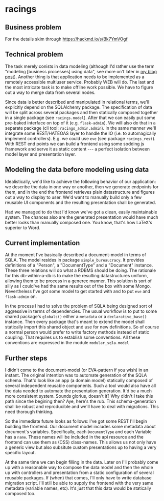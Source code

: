 #   racings


## Business problem

For the details skim through https://hackmd.io/s/Bk7YmVOgf


## Technical problem

The task merely conists in data modeling (although I'd rather use the term
"modeling [business processes] using data", see more on't later in [my blog
post](https://newkozlukov.github.io/programming/2018/02/06/data-models/)).
Another thing is that application needs to be implemented as a remotely
accessible multiuser service. Probably WEB will do. The last and the most
intricate task is to make offline work possible. We have to figure out a way to
merge data from several nodes.

Since data is better described and manipulated in relational terms, we'll
explicitly depend on the SQLAlchemy package.
The specification of data will be split across several packages and then
statically composed together in a single package (see `racings.model`).
After that we can easily put some pre-baked interface on top of it (e.g.
`flask-admin`). We will also do that in a separate package (cli tool:
`racings_admin.admin`). In the same manner we'll integrate some REST/HATEOAS
layer to handle the IO (i.e. to automagically implement controllers). E.g. we
could use `eve` (see package `racings_rest`).
With REST end points we can build a frontend using some sodding js framework and
serve it as static content --- a perfect isolation between model layer and
presentation layer.

## Modeling the data before modeling using data

Idealistically, we'd like to achieve the following behavior of our application:
we describe the data in one way or another, then we generate endpoints for them,
and in the end the frontend retrieves plain datastructure and figures out a way
to display to user. We'd want to manually build only a few reusable UI
components and the resulting presentation shall be generated.

Had we managed to do that I'd know we've got a clean, easily maintainable
system. The chances also are the generated presentation would have much better
looks than manually composed one. You know, that's how LaTeX's superior to Word.


## Current implementation

At the moment I've basically described a document-model in terms of SQLA.
The model resides in package `simple_bureaucracy`. It provides definitions of a
"Person", a "DocumentType" and a "Document" instance. These three relations will
do what a RDBMS should be doing. The rationale for this db-within-a-db is to
make the resulting datastructures uniform, allowing them to be process in a
generec manner. This solution is sort of silly as I could've had the same
results out of the box with some Mongo. Nevertheless I've got some model to get
started with and to put `eve` and `flask-admin` on.

In the process I had to solve the problem of SQLA being designed sort of
aggressive in terms of dependencies. The usual workflow is to put to
some shared package's `globals()` either a `metadata` or a `declarative_base()`
instance. Then every package that's meant to extend the model shall statically
import this shared object and use for new definitions.
So of course a normal person would prefer to write factory methods instead of
static coupling. That requires us to establish some conventions.
All these conventions are expressed in the module `modular_sqla.model`

## Further steps

I didn't come to the document-model (or EVA-pattern if you wish) in an instant.
The original intention was to automate generation of the SQLA schema. That'd
look like an app (a domain model) statically composed of several independent
reusable components. Such a tool would also have all the data needed to automate
the presentation generation. It'd be a much more consistent system.
Sounds glorius, doesn't it? Why didn't I take this path since the begining then?
Aye, here's the rub. This schema-generation shall be robust and reproducible and
we'll have to deal with migrations. This need thorough thinking.

So the immediate future looks as follows: I've got some REST I'll begin building
the frontend. Our document model includes some metadata about document's
variables. Specifically, each `DocumentType` and each Variable has a `name`.
These names will be included in the api resource and the frontend can use them
as (CSS) class-names. This allows us not only have a generic view but also
subsitute custom presentations up to having a very specific layout.

At the same time we can begin filling in the data.
Later on I'll probably come up with a reasonable way to compose the data model
and then the whole up with controllers and presentation from a static
configuration of several reusable packages.
If (when) that comes, I'll only have to write database migration script. I'll
still be able to supply the frontend with the very same metadata (variable
names, etc). It's just that this data would be statically composed too.
